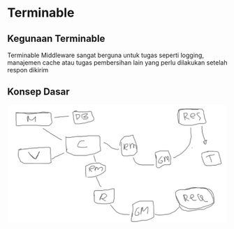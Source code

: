# Terminable

## Kegunaan Terminable
Terminable Middleware sangat berguna untuk tugas seperti logging, manajemen cache atau tugas pembersihan lain yang perlu dilakukan setelah respon dikirim

## Konsep Dasar
<img src="https://github.com/GarapDigital/terminable/blob/2bebb041adeb11e87c1b0a0c5cc11ca09f93f649/terminable_1.JPG" width="700" alt="Terminable Image">
